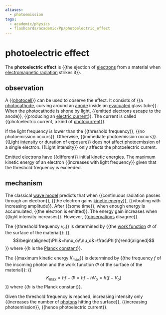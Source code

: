 ```yaml
---
aliases:
  - photoemission
tags:
  - academic/physics
  - flashcards/academic/Pp/photoelectric_effect
---
```


# photoelectric effect

The __photoelectric effect__ is {{the ejection of [electrons](electron.md) from a material when [electromagnetic radiation](electromagnetic%20radiation.md) strikes it}}.

## observation

A {{[photocell](photocell.md)}} can be used to observe the effect. It consists of {{a [photocathode](photocathode.md), curving around an [anode](anode.md) inside an [evacuated](vacuum.md) glass tube}}. When the photocathode is shone by light, {{emitted electrons escape to the anode}}, {{producing an [electric current](electric%20current.md)}}. The current is called {{photoelectric current, a kind of [photocurrent](photocurrent.md)}}.

If the light frequency is lower than the {{threshold frequency}}, {{no photoemission occurs}}. Otherwise, {{immediate photoemission occurs}}. {{Light [intensity](intensity.md) or duration of exposure}} does not affect photoemission of a single electron. {{Light intensity}} only affects the photoelectric current.

Emitted electrons have {{different}} initial kinetic energies. The maximum kinetic energy of an electron {{increases with light frequency}} given that the threshold frequency is exceeded.

## mechanism

The classical [wave model](electromagnetic%20radiation.md#wave%20model) predicts that when {{continuous radiation passes through an electron}}, {{the electron gains [kinetic energy](kinentic%20energy.md)}}, {{vibrating with increasing amplitude}}. After {{some time}}, when enough energy is accumulated, {{the electron is emitted}}. The energy gain increases when {{light intensity increases}}. However, {{[observations](#observation) disagree}}.

The {{threshold frequency $\nu_o$}} is determined by {{the [work function](work%20function.md) $\Phi$ of the surface of the material}}:
{{$$\begin{aligned}\Phi&=h\nu_o\\\nu_o&=\frac\Phi{h}\end{aligned}$$}}
where {{$h$ is the [Planck constant](Planck%20constant.md)}}.

The {{maximum kinetic energy $K_\mathrm{max}$}} is determined by {{the frequency $f$ of the incoming photon and the work function $\Phi$ of the surface of the material}}:
{{$$K_\mathrm{max}=hf-\Phi=hf-hV_o=h\left(f-V_o\right)$$}}
where {{$h$ is the Planck constant}}.

Given the threshold frequency is reached, increasing intensity only {{increases the number of [photons](photon.md) hitting the surface}}, {{increasing photoemission}}, {{hence photoelectric current}}.
